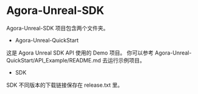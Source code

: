 # Agora-Unreal-SDK

Agora-Unreal-SDK 项目包含两个文件夹。

- Agora-Unreal-QuickStart

这是 Agora Unreal SDK API 使用的 Demo 项目。
你可以参考 Agora-Unreal-QuickStart/API_Example/README.md 去运行示例项目。


- SDK

SDK 不同版本的下载链接保存在 release.txt 里。


